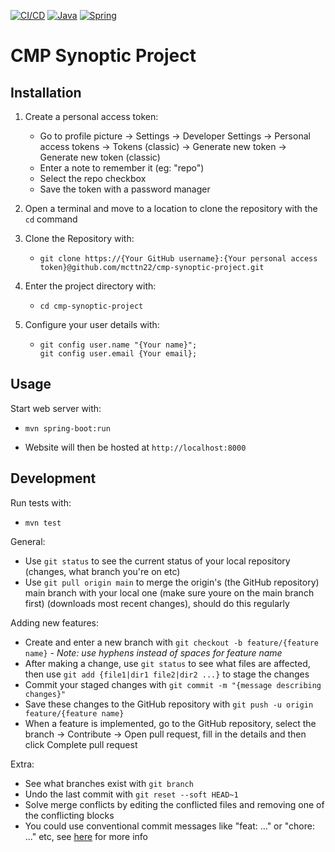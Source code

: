 [![CI/CD](https://github.com/mcttn22/cmp-synoptic-project/actions/workflows/main.yml/badge.svg)](https://github.com/mcttn22/cmp-synoptic-project/actions/workflows/main.yml)
[![Java](https://img.shields.io/badge/java-%23ED8B00.svg?style=for-the-badge&logo=openjdk&logoColor=white)](https://www.java.com/en/)
[![Spring](https://img.shields.io/badge/spring-%236DB33F.svg?style=for-the-badge&logo=spring&logoColor=white)](https://spring.io/)

# CMP Synoptic Project

## Installation

1. Create a personal access token:

    - Go to profile picture -> Settings -> Developer Settings -> Personal access tokens -> Tokens (classic) -> Generate new token -> Generate new token (classic)
    - Enter a note to remember it (eg: "repo")
    - Select the repo checkbox
    - Save the token with a password manager

2. Open a terminal and move to a location to clone the repository with the ```cd``` command

3. Clone the Repository with:

    - ```
      git clone https://{Your GitHub username}:{Your personal access token}@github.com/mcttn22/cmp-synoptic-project.git
      ```

4. Enter the project directory with:

    - ```
      cd cmp-synoptic-project
      ```

5. Configure your user details with:

    - ```
      git config user.name "{Your name}";
      git config user.email {Your email};
      ```

## Usage

Start web server with:
- ```
  mvn spring-boot:run
  ```
- Website will then be hosted at ```http://localhost:8000```

## Development

Run tests with:
- ```
  mvn test
  ```

General:
- Use ```git status``` to see the current status of your local repository (changes, what branch you're on etc)
- Use ```git pull origin main``` to merge the origin's (the GitHub repository) main branch with your local one (make sure youre on the main branch first) (downloads most recent changes), should do this regularly

Adding new features:
- Create and enter a new branch with ```git checkout -b feature/{feature name}``` *- Note: use hyphens instead of spaces for feature name*
- After making a change, use ```git status``` to see what files are affected, then use ```git add {file1|dir1 file2|dir2 ...}``` to stage the changes
- Commit your staged changes with ```git commit -m "{message describing changes}"```
- Save these changes to the GitHub repository with ```git push -u origin feature/{feature name}```
- When a feature is implemented, go to the GitHub repository, select the branch -> Contribute -> Open pull request, fill in the details and then click Complete pull request

Extra:
- See what branches exist with ```git branch```
- Undo the last commit with ```git reset --soft HEAD~1```
- Solve merge conflicts by editing the conflicted files and removing one of the conflicting blocks
- You could use conventional commit messages like "feat: ..." or "chore: ..." etc, see [here](https://www.conventionalcommits.org/en/v1.0.0/) for more info
